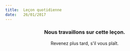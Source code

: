 ```yaml
---
title:  Leçon quotidienne
date:   26/01/2017
---
```


### <center>Nous travaillons sur cette leçon.</center>
<center>Revenez plus tard, s'il vous plaît.</center>
